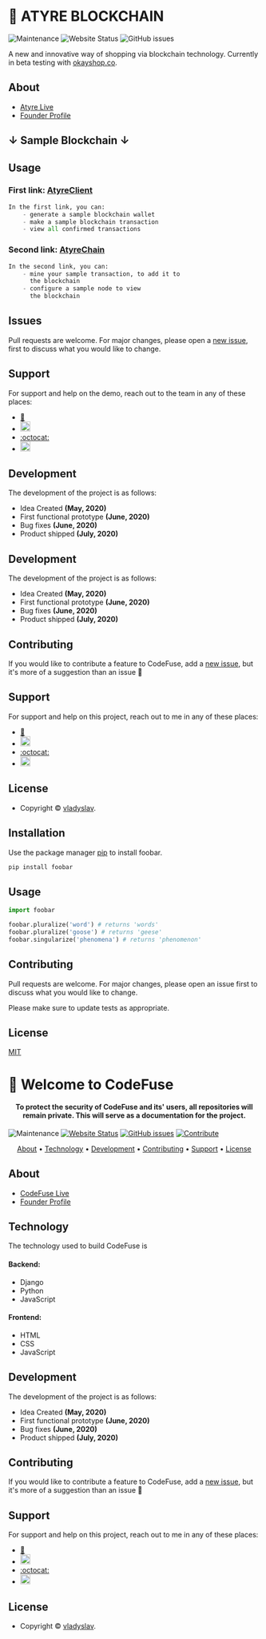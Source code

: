 # 🚀 ATYRE BLOCKCHAIN

![Maintenance](https://img.shields.io/badge/maintained%3F-yes-brightgreen.svg)
 ![Website Status](https://img.shields.io/badge/websites-online-brightgreen)
![GitHub issues](https://img.shields.io/github/issues/code-fuse/public)

A new and innovative way of shopping via blockchain technology. Currently in beta testing with [okayshop.co](http://www.okayshop.co).

## About

- [Atyre Live](https://atyre.herokuapp.com/)
- [Founder Profile](https://github.com/vladyslavnUA)

## ↓ Sample Blockchain ↓


## Usage

### First link: [AtyreClient](https://atyreclient.herokuapp.com/)

```python
In the first link, you can:
    - generate a sample blockchain wallet
    - make a sample blockchain transaction
    - view all confirmed transactions
```
### Second link: [AtyreChain](https://atyrechain.herokuapp.com/)
```python
In the second link, you can:
    - mine your sample transaction, to add it to 
      the blockchain
    - configure a sample node to view 
      the blockchain
```

## Issues
Pull requests are welcome. For major changes, please open a [new issue](https://github.com/atyre-blockchain/public-blockchain/issues/new), first to discuss what you would like to change.

## Support
For support and help on the demo, reach out to the team in any of these places:
- [:envelope_with_arrow:](atyre.tech@gmail.com)
- <a href="https://twitter.com/atyretech"><img src="http://www.newdesignfile.com/postpic/2012/02/official-twitter-logo-icon_51308.png" width="20" height="20"></a>
- [:octocat:](https://github.com/vladyslavnUA)
- <a href="https://dev.to/vladyslavnua"><img src="https://cdn4.iconfinder.com/data/icons/logos-and-brands-1/512/84_Dev_logo_logos-512.png" width="20" height="20"></a>




## Development
The development of the project is as follows:
- Idea Created **(May, 2020)**
- First functional prototype **(June, 2020)**
- Bug fixes **(June, 2020)**
- Product shipped **(July, 2020)**
 





## Development
The development of the project is as follows:
- Idea Created **(May, 2020)**
- First functional prototype **(June, 2020)**
- Bug fixes **(June, 2020)**
- Product shipped **(July, 2020)**

## Contributing
If you would like to contribute a feature to CodeFuse, add a [new issue](https://github.com/code-fuse/public/issues/new), but it's more of a suggestion than an issue 🙂

## Support
For support and help on this project, reach out to me in any of these places:
- [:envelope_with_arrow:](vladyslavn@yahoo.com)
- <a href="https://twitter.com/voragoes"><img src="http://www.newdesignfile.com/postpic/2012/02/official-twitter-logo-icon_51308.png" width="20" height="20"></a>
- [:octocat:](https://github.com/vladyslavnUA)
- <a href="https://dev.to/vladyslavnua"><img src="https://cdn4.iconfinder.com/data/icons/logos-and-brands-1/512/84_Dev_logo_logos-512.png" width="20" height="20"></a>

## License

- Copyright © [vladyslav](https://github.com/vladyslavnUA).

## Installation

Use the package manager [pip](https://pip.pypa.io/en/stable/) to install foobar.

```bash
pip install foobar
```

## Usage

```python
import foobar

foobar.pluralize('word') # returns 'words'
foobar.pluralize('goose') # returns 'geese'
foobar.singularize('phenomena') # returns 'phenomenon'
```

## Contributing
Pull requests are welcome. For major changes, please open an issue first to discuss what you would like to change.

Please make sure to update tests as appropriate.

## License
[MIT](https://choosealicense.com/licenses/mit/)

# 🚀 Welcome to CodeFuse 
<h4 align="center">To protect the security of CodeFuse and its' users, all repositories will remain private. This will serve as a documentation for the project.</h4>


![Maintenance](https://img.shields.io/badge/maintained%3F-yes-brightgreen.svg)
<a href="https://codefuse.herokuapp.com/">
 ![Website Status](https://img.shields.io/badge/website-online-brightgreen)</a>
<a href="https://github.com/code-fuse/public/issues">
![GitHub issues](https://img.shields.io/github/issues/code-fuse/public)</a>
<a href="https://github.com/code-fuse/public/issues/new">
![Contribute](https://img.shields.io/badge/contribute-here-important.svg)</a>

<p align="center">
  <a href="#about">About</a> •
  <a href="#technology">Technology</a> •
  <a href="#development">Development</a> •
  <a href="#contributing">Contributing</a> •
  <a href="#support">Support</a> •
  <a href="#license">License</a>
<!--   <a href="#pitch">Pitch</a> • -->
<!--   <a href="#installation">Installation</a> • -->
<!--   <a href="#structure">Structure</a> • -->
</p>

## About

- [CodeFuse Live](https://codefuse.herokuapp.com/)
- [Founder Profile](https://github.com/vladyslavnUA)

## Technology
The technology used to build CodeFuse is <br>
#### Backend:
- Django
- Python
- JavaScript
#### Frontend:
- HTML
- CSS 
- JavaScript

## Development
The development of the project is as follows:
- Idea Created **(May, 2020)**
- First functional prototype **(June, 2020)**
- Bug fixes **(June, 2020)**
- Product shipped **(July, 2020)**

## Contributing
If you would like to contribute a feature to CodeFuse, add a [new issue](https://github.com/code-fuse/public/issues/new), but it's more of a suggestion than an issue 🙂

## Support
For support and help on this project, reach out to me in any of these places:
- [:envelope_with_arrow:](vladyslavn@yahoo.com)
- <a href="https://twitter.com/voragoes"><img src="http://www.newdesignfile.com/postpic/2012/02/official-twitter-logo-icon_51308.png" width="20" height="20"></a>
- [:octocat:](https://github.com/vladyslavnUA)
- <a href="https://dev.to/vladyslavnua"><img src="https://cdn4.iconfinder.com/data/icons/logos-and-brands-1/512/84_Dev_logo_logos-512.png" width="20" height="20"></a>

## License

- Copyright © [vladyslav](https://github.com/vladyslavnUA).
